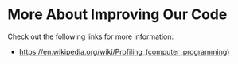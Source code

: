 # More About Improving Our Code

Check out the following links for more information:

- https://en.wikipedia.org/wiki/Profiling_(computer_programming)